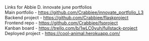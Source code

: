 Links for Abbie D. innovate june portfolios  
Main portfolio - https://github.com/Crabbiee/innovate_portfolio_L3  
Backend project - https://github.com/Crabbiee/flaskproject  
Frontend repo - https://github.com/Crabbiee/fsproject  
Kanban board - https://trello.com/b/1wLC0yuh/fullstack-project  
Deployed project - https://cool-animal.herokuapp.com/  